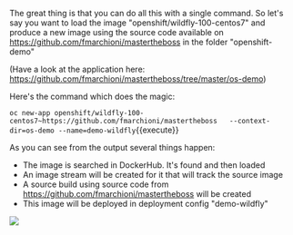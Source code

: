 The great thing is that you can do all this with a single command. So let's say you want to load the image "openshift/wildfly-100-centos7" and produce a new image using the source code available on https://github.com/fmarchioni/mastertheboss in the folder "openshift-demo"

(Have a look at the application here: https://github.com/fmarchioni/mastertheboss/tree/master/os-demo)

Here's the command which does the magic:

`oc new-app openshift/wildfly-100-centos7~https://github.com/fmarchioni/mastertheboss   --context-dir=os-demo --name=demo-wildfly`{{execute}}

As you can see from the output several things happen:

- The image is searched in DockerHub. It's found and then loaded
- An image stream will be created for it that will track the source image
- A source build using source code from https://github.com/fmarchioni/mastertheboss will be created
- This image will be deployed in deployment config "demo-wildfly"


![](https://github.com/fenago/katacoda-scenarios/raw/master/learn-openshift-wildfly/deploy-docker-images-on-openshift/steps/4/1.JPG)